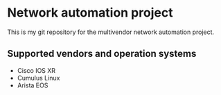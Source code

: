 # Network automation project
This is my git repository for the multivendor network automation
project.
## Supported vendors and operation systems
- Cisco IOS XR
- Cumulus Linux
- Arista EOS

